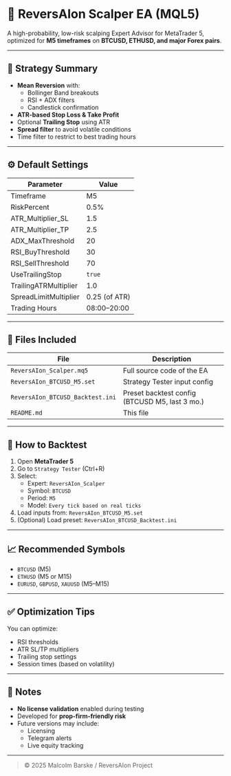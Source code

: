 
# 🤖 ReversAIon Scalper EA (MQL5)

A high-probability, low-risk scalping Expert Advisor for MetaTrader 5, optimized for **M5 timeframes** on **BTCUSD, ETHUSD, and major Forex pairs**.

---

## 🧠 Strategy Summary

- **Mean Reversion** with:
  - Bollinger Band breakouts
  - RSI + ADX filters
  - Candlestick confirmation
- **ATR-based Stop Loss & Take Profit**
- Optional **Trailing Stop** using ATR
- **Spread filter** to avoid volatile conditions
- Time filter to restrict to best trading hours

---

## ⚙️ Default Settings

| Parameter              | Value         |
|------------------------|---------------|
| Timeframe              | M5            |
| RiskPercent            | 0.5%          |
| ATR_Multiplier_SL      | 1.5           |
| ATR_Multiplier_TP      | 2.5           |
| ADX_MaxThreshold       | 20            |
| RSI_BuyThreshold       | 30            |
| RSI_SellThreshold      | 70            |
| UseTrailingStop        | `true`        |
| TrailingATRMultiplier  | 1.0           |
| SpreadLimitMultiplier  | 0.25 (of ATR) |
| Trading Hours          | 08:00–20:00   |

---

## 📁 Files Included

| File                              | Description                                    |
|-----------------------------------|------------------------------------------------|
| `ReversAIon_Scalper.mq5`         | Full source code of the EA                     |
| `ReversAIon_BTCUSD_M5.set`       | Strategy Tester input config                   |
| `ReversAIon_BTCUSD_Backtest.ini` | Preset backtest config (BTCUSD M5, last 3 mo.) |
| `README.md`                      | This file                                      |

---

## 🧪 How to Backtest

1. Open **MetaTrader 5**
2. Go to `Strategy Tester` (Ctrl+R)
3. Select:
   - Expert: `ReversAIon_Scalper`
   - Symbol: `BTCUSD`
   - Period: `M5`
   - Model: `Every tick based on real ticks`
4. Load inputs from: `ReversAIon_BTCUSD_M5.set`
5. (Optional) Load preset: `ReversAIon_BTCUSD_Backtest.ini`

---

## 📈 Recommended Symbols

- `BTCUSD` (M5)
- `ETHUSD` (M5 or M15)
- `EURUSD`, `GBPUSD`, `XAUUSD` (M5–M15)

---

## ✅ Optimization Tips

You can optimize:
- RSI thresholds
- ATR SL/TP multipliers
- Trailing stop settings
- Session times (based on volatility)

---

## 🔐 Notes

- **No license validation** enabled during testing
- Developed for **prop-firm-friendly risk**
- Future versions may include:
  - Licensing
  - Telegram alerts
  - Live equity tracking

---

> © 2025 Malcolm Barske / ReversAIon Project
